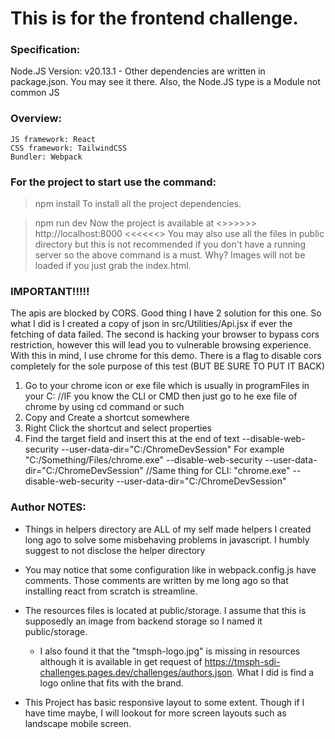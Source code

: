 # This is for the frontend challenge.


### Specification:
Node.JS Version:    v20.13.1
    - Other dependencies are written in package.json. You may see it there.
    Also, the Node.JS type is a Module not common JS


### Overview:
    JS framework: React
    CSS framework: TailwindCSS
    Bundler: Webpack
    

### For the project to start use the command:
> npm install 
To install all the project dependencies.

> npm run dev
Now the project is available at   <>>>>>>      http://localhost:8000      <<<<<<>
You may also use all the files in public directory but this is not recommended if you don't have a running server so the above command is a must.
Why? Images will not be loaded if you just grab the index.html.


### IMPORTANT!!!!!
The apis are blocked by CORS. Good thing I have 2 solution for this one. So what I did is I created a copy of json in src/Utilities/Api.jsx if ever the fetching of data failed. The second is hacking your browser to bypass cors restriction, however this will lead you to vulnerable browsing experience. With this in mind, I use chrome for this demo. There is a flag to disable cors completely for the sole purpose of this test (BUT BE SURE TO PUT IT BACK)

1. Go to your chrome icon or exe file which is usually in programFiles in your C: //IF you know the CLI or CMD then just go to he exe file of chrome by using cd command or such
2. Copy and Create a shortcut somewhere
3. Right Click the shortcut and select properties
4. Find the target field and insert this at the end of text --disable-web-security --user-data-dir="C:/ChromeDevSession"
            For example "C:/Something/Files/chrome.exe" --disable-web-security --user-data-dir="C:/ChromeDevSession"
            //Same thing for CLI:
            "chrome.exe" --disable-web-security --user-data-dir="C:/ChromeDevSession"






### **Author NOTES:**
- Things in helpers directory are ALL of my self made helpers I created long ago to solve some misbehaving problems in javascript. I humbly suggest to not disclose the helper directory

- You may notice that some configuration like in webpack.config.js have comments. Those comments are written by me long ago so that installing react from scratch is streamline.

- The resources files is located at public/storage. I assume that this is supposedly an image from backend storage so I named it public/storage.
    * I also found it that the "tmsph-logo.jpg" is missing in resources although it is available in get request of https://tmsph-sdi-challenges.pages.dev/challenges/authors.json. What I did is find a logo online that fits with the brand.

- This Project has basic responsive layout to some extent. Though if I have time maybe, I will lookout for more screen layouts such as landscape mobile screen. 
    
